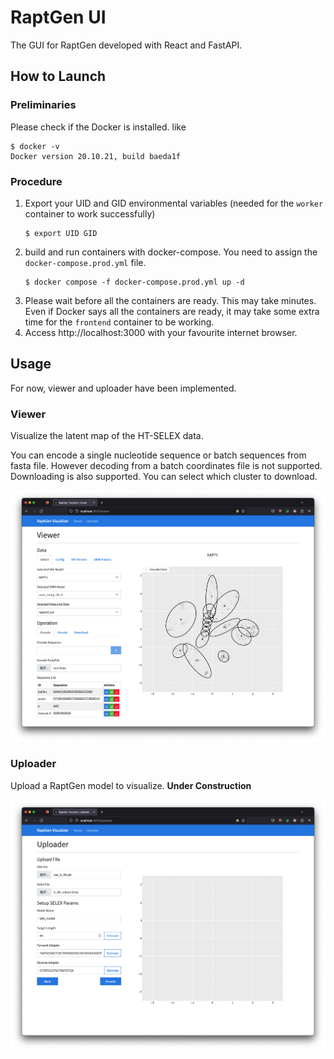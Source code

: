 # RaptGen UI

The GUI for RaptGen developed with React and FastAPI.

## How to Launch

### Preliminaries

Please check if the Docker is installed. like

```shell
$ docker -v
Docker version 20.10.21, build baeda1f
```

### Procedure

1. Export your UID and GID environmental variables (needed for the `worker` container to work successfully)
   ```shell
   $ export UID GID
   ```
2. build and run containers with docker-compose. You need to assign the `docker-compose.prod.yml` file.
   ```shell
   $ docker compose -f docker-compose.prod.yml up -d
   ```
3. Please wait before all the containers are ready. This may take minutes. Even if Docker says all the containers are ready, it may take some extra time for the `frontend` container to be working.
4. Access http://localhost:3000 with your favourite internet browser.

## Usage

For now, viewer and uploader have been implemented.

### Viewer

Visualize the latent map of the HT-SELEX data.

You can encode a single nucleotide sequence or batch sequences from fasta file. However decoding from a batch coordinates file is not supported.
Downloading is also supported. You can select which cluster to download.

![View of Viewer](docs/viewer.png)

### Uploader

Upload a RaptGen model to visualize.
**Under Construction**

![Uploader View](docs/uploader.png)
